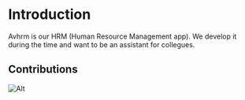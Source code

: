# Introduction

Avhrm is our HRM (Human Resource Management app). We develop it during the time and want to be an assistant for collegues.

## **Contributions**

![Alt](https://repobeats.axiom.co/api/embed/3fdd7755fd18424be68731eff53aaf22c4d4a07e.svg "Repobeats analytics image")
